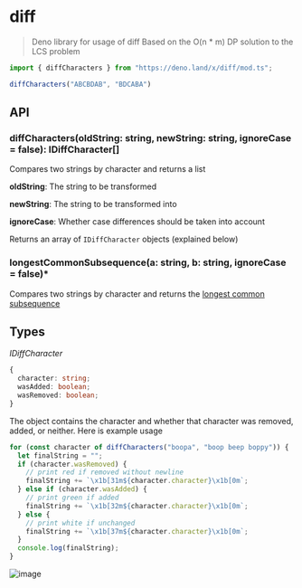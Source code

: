 # diff

> Deno library for usage of diff
> Based on the O(n * m) DP solution to the LCS problem

```typescript
import { diffCharacters } from "https://deno.land/x/diff/mod.ts";

diffCharacters("ABCBDAB", "BDCABA")
```

## API

### diffCharacters(oldString: string, newString: string, ignoreCase = false): IDiffCharacter[]

Compares two strings by character and returns a list 

**oldString**: The string to be transformed

**newString**: The string to be transformed into

**ignoreCase**: Whether case differences should be taken into account

Returns an array of `IDiffCharacter` objects (explained below)

### longestCommonSubsequence(a: string, b: string, ignoreCase = false)*

Compares two strings by character and returns the [longest common subsequence](https://en.wikipedia.org/wiki/Longest_common_subsequence_problem)

## Types

*IDiffCharacter*
```typescript
{
  character: string;
  wasAdded: boolean;
  wasRemoved: boolean;
}
```
The object contains the character and whether that character was removed, added, or neither. Here is example usage
```typescript
for (const character of diffCharacters("boopa", "boop beep boppy")) {
  let finalString = "";
  if (character.wasRemoved) {
    // print red if removed without newline
    finalString += `\x1b[31m${character.character}\x1b[0m`;
  } else if (character.wasAdded) {
    // print green if added
    finalString += `\x1b[32m${character.character}\x1b[0m`;
  } else {
    // print white if unchanged
    finalString += `\x1b[37m${character.character}\x1b[0m`;
  }
  console.log(finalString);
}
```
![image](https://user-images.githubusercontent.com/36348190/167757003-aef6e4c7-6c83-444e-ba04-7bb6c6681133.png)


